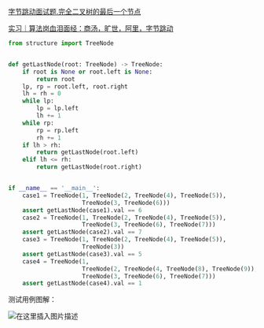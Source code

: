 [字节跳动面试题.完全二叉树的最后一个节点](https://blog.csdn.net/qq_28468707/article/details/102873761)

[实习｜算法岗血泪面经：商汤，旷世，阿里，字节跳动](https://zhuanlan.zhihu.com/p/66991665)

```python
from structure import TreeNode


def getLastNode(root: TreeNode) -> TreeNode:
    if root is None or root.left is None:
        return root
    lp, rp = root.left, root.right
    lh = rh = 0
    while lp:
        lp = lp.left
        lh += 1
    while rp:
        rp = rp.left
        rh += 1
    if lh > rh:
        return getLastNode(root.left)
    elif lh <= rh:
        return getLastNode(root.right)


if __name__ == '__main__':
    case1 = TreeNode(1, TreeNode(2, TreeNode(4), TreeNode(5)),
                     TreeNode(3, TreeNode(6)))
    assert getLastNode(case1).val == 6
    case2 = TreeNode(1, TreeNode(2, TreeNode(4), TreeNode(5)),
                     TreeNode(3, TreeNode(6), TreeNode(7)))
    assert getLastNode(case2).val == 7
    case3 = TreeNode(1, TreeNode(2, TreeNode(4), TreeNode(5)),
                     TreeNode(3))
    assert getLastNode(case3).val == 5
    case4 = TreeNode(1,
                     TreeNode(2, TreeNode(4, TreeNode(8), TreeNode(9)), TreeNode(5, TreeNode(10))),
                     TreeNode(3, TreeNode(6), TreeNode(7)))
    assert getLastNode(case4).val == 1
```

测试用例图解：

![在这里插入图片描述](https://img-blog.csdnimg.cn/2021021911200761.jpg)
